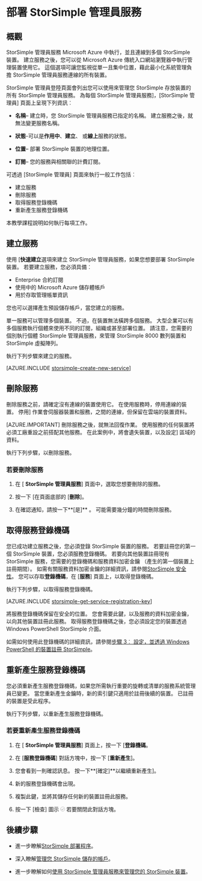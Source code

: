 <properties 
   pageTitle="部署 StorSimple 管理員服務 |Microsoft Azure"
   description="說明如何建立及刪除 StorSimple 管理員服務中 Azure 傳統入口網站，並說明如何管理服務登錄機碼。"
   services="storsimple"
   documentationCenter=""
   authors="SharS"
   manager="carmonm"
   editor="" />
<tags 
   ms.service="storsimple"
   ms.devlang="na"
   ms.topic="article"
   ms.tgt_pltfrm="na"
   ms.workload="na"
   ms.date="05/24/2016"
   ms.author="v-sharos" />

# <a name="deploy-the-storsimple-manager-service"></a>部署 StorSimple 管理員服務

## <a name="overview"></a>概觀

StorSimple 管理員服務 Microsoft Azure 中執行，並且連線到多個 StorSimple 裝置。 建立服務之後，您可以從 Microsoft Azure 傳統入口網站瀏覽器中執行管理裝置使用它。 這個選項可讓您監視從單一且集中位置，藉此最小化系統管理負擔 StorSimple 管理員服務連線的所有裝置。

StorSimple 管理員登陸頁面會列出您可以使用來管理您 StorSimple 存放裝置的所有 StorSimple 管理員服務。 為每個 StorSimple 管理員服務]，[StorSimple 管理員] 頁面上呈現下列資訊︰

- **名稱**– 建立時，您 StorSimple 管理員服務已指定的名稱。 建立服務之後，就無法變更服務名稱。

- **狀態**-可以是**作用中**、**建立**、 或**線上**服務的狀態。

- **位置**– 部署 StorSimple 裝置的地理位置。

- **訂閱**– 您的服務與相關聯的計費訂閱。

可透過 [StorSimple 管理員] 頁面來執行一般工作包括︰

- 建立服務
- 刪除服務
- 取得服務登錄機碼
- 重新產生服務登錄機碼

本教學課程說明如何執行每項工作。

## <a name="create-a-service"></a>建立服務

使用 [**快速建立**選項來建立 StorSimple 管理員服務，如果您想要部署 StorSimple 裝置。 若要建立服務，您必須具備︰

- Enterprise 合約訂閱
- 使用中的 Microsoft Azure 儲存體帳戶
- 用於存取管理帳單資訊

您也可以選擇產生預設儲存帳戶，當您建立的服務。

單一服務可以管理多個裝置。 不過，在裝置無法橫跨多個服務。 大型企業可以有多個服務執行個體來使用不同的訂閱，組織或甚至部署位置。 請注意，您需要的個別執行個體 StorSimple 管理員服務，來管理 StorSimple 8000 數列裝置和 StorSimple 虛擬陣列。

執行下列步驟來建立的服務。

[AZURE.INCLUDE [storsimple-create-new-service](../../includes/storsimple-create-new-service.md)]

## <a name="delete-a-service"></a>刪除服務

刪除服務之前，請確定沒有連線的裝置使用它。 在使用服務時，停用連線的裝置。 停用] 作業會伺服器裝置和服務，之間的連線，但保留在雲端的裝置資料。 

[AZURE.IMPORTANT] 刪除服務之後，就無法回復作業。 使用服務的任何裝置將必須工廠重設之前搭配其他服務。 在此案例中，將會遺失裝置，以及設定] 區域的資料。

執行下列步驟，以刪除服務。

### <a name="to-delete-a-service"></a>若要刪除服務

1. 在 [ **StorSimple 管理員服務**] 頁面中，選取您想要刪除的服務。

1. 按一下 [在頁面底部的 [**刪除**]。

1. 在確認通知，請按一下**[是]** 。 可能需要幾分鐘的時間刪除服務。

## <a name="get-the-service-registration-key"></a>取得服務登錄機碼

您已成功建立服務之後，您必須登錄 StorSimple 裝置的服務。 若要註冊您的第一個 StorSimple 裝置，您必須服務登錄機碼。 若要向其他裝置註冊現有 StorSimple 服務，您需要的登錄機碼和服務資料加密金鑰 （產生的第一個裝置上註冊期間）。 如需有關服務資料加密金鑰的詳細資訊，請參閱[StorSimple 安全性](storsimple-security.md)。 您可以存取**登錄機碼**，在 [**服務**] 頁面上，以取得登錄機碼。

執行下列步驟，以取得服務登錄機碼。

[AZURE.INCLUDE [storsimple-get-service-registration-key](../../includes/storsimple-get-service-registration-key.md)]

將服務登錄機碼保留在安全的位置。 您會需要此鍵，以及服務的資料加密金鑰，以向其他裝置註冊此服務。 取得服務登錄機碼之後，您必須設定您的裝置透過 Windows PowerShell StorSimple 介面。

如需如何使用此登錄機碼的詳細資訊，請參閱[步驟 3︰ 設定，並透過 Windows PowerShell 的裝置註冊 StorSimple](storsimple-deployment-walkthrough.md#step-2-configure-and-register-the-device-through-windows-powershell-for-storsimple)。

## <a name="regenerate-the-service-registration-key"></a>重新產生服務登錄機碼

您必須重新產生服務登錄機碼，如果您所需執行重要的旋轉或清單的服務系統管理員已變更。 當您重新產生金鑰時，新的索引鍵只適用於註冊後續的裝置。 已註冊的裝置是受此程序。

執行下列步驟，以重新產生服務登錄機碼。

### <a name="to-regenerate-the-service-registration-key"></a>若要重新產生服務登錄機碼

1. 在 [ **StorSimple 管理員服務**] 頁面上，按一下 [**登錄機碼**。

1. 在 [**服務登錄機碼**] 對話方塊中，按一下 [**重新產生**]。

1. 您會看到一則確認訊息。 按一下**[確定]**以繼續重新產生]。

1. 新的服務登錄機碼會出現。

1. 複製此鍵，並將其儲存任何新的裝置註冊此服務。

1. 按一下 [檢查] 圖示 ![檢查圖示](./media/storsimple-manage-service/HCS_CheckIcon.png) 若要關閉此對話方塊。


## <a name="next-steps"></a>後續步驟

- 進一步瞭解[StorSimple 部署程序](storsimple-deployment-walkthrough.md)。

- 深入瞭解[管理您 StorSimple 儲存的帳戶](storsimple-manage-storage-accounts.md)。

- 進一步瞭解如何[使用 StorSimple 管理員服務來管理您的 StorSimple 裝置](storsimple-manager-service-administration.md)。

 

